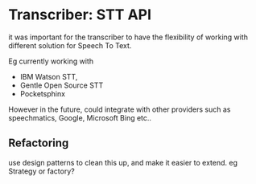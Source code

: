 # Transcriber: STT API

it was important for the transcriber to have the flexibility of working with different solution for Speech To Text. 

Eg currently working with 

- IBM Watson STT, 
- Gentle Open Source STT
- Pocketsphinx 

However in the future, could integrate with other providers such as speechmatics, Google, Microsoft Bing etc..


## Refactoring 

use design patterns to clean this up, and make it easier to extend. eg Strategy or factory?